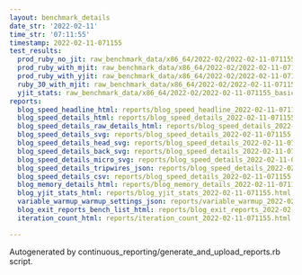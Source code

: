 ```yaml
---
layout: benchmark_details
date_str: '2022-02-11'
time_str: '07:11:55'
timestamp: 2022-02-11-071155
test_results:
  prod_ruby_no_jit: raw_benchmark_data/x86_64/2022-02/2022-02-11-071155_basic_benchmark_prod_ruby_no_jit.json
  prod_ruby_with_mjit: raw_benchmark_data/x86_64/2022-02/2022-02-11-071155_basic_benchmark_prod_ruby_with_mjit.json
  prod_ruby_with_yjit: raw_benchmark_data/x86_64/2022-02/2022-02-11-071155_basic_benchmark_prod_ruby_with_yjit.json
  ruby_30_with_mjit: raw_benchmark_data/x86_64/2022-02/2022-02-11-071155_basic_benchmark_ruby_30_with_mjit.json
  yjit_stats: raw_benchmark_data/x86_64/2022-02/2022-02-11-071155_basic_benchmark_yjit_stats.json
reports:
  blog_speed_headline_html: reports/blog_speed_headline_2022-02-11-071155.html
  blog_speed_details_html: reports/blog_speed_details_2022-02-11-071155.html
  blog_speed_details_raw_details_html: reports/blog_speed_details_2022-02-11-071155.raw_details.html
  blog_speed_details_svg: reports/blog_speed_details_2022-02-11-071155.svg
  blog_speed_details_head_svg: reports/blog_speed_details_2022-02-11-071155.head.svg
  blog_speed_details_back_svg: reports/blog_speed_details_2022-02-11-071155.back.svg
  blog_speed_details_micro_svg: reports/blog_speed_details_2022-02-11-071155.micro.svg
  blog_speed_details_tripwires_json: reports/blog_speed_details_2022-02-11-071155.tripwires.json
  blog_speed_details_csv: reports/blog_speed_details_2022-02-11-071155.csv
  blog_memory_details_html: reports/blog_memory_details_2022-02-11-071155.html
  blog_yjit_stats_html: reports/blog_yjit_stats_2022-02-11-071155.html
  variable_warmup_warmup_settings_json: reports/variable_warmup_2022-02-11-071155.warmup_settings.json
  blog_exit_reports_bench_list_html: reports/blog_exit_reports_2022-02-11-071155.bench_list.html
  iteration_count_html: reports/iteration_count_2022-02-11-071155.html

---
```

Autogenerated by continuous_reporting/generate_and_upload_reports.rb script.
